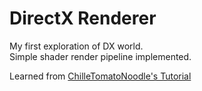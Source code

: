 # DirectX Renderer
My first exploration of DX world.  
Simple shader render pipeline implemented.

Learned from [ChilleTomatoNoodle's Tutorial](https://www.youtube.com/playlist?list=PLqCJpWy5Fohd3S7ICFXwUomYW0Wv67pDD)

